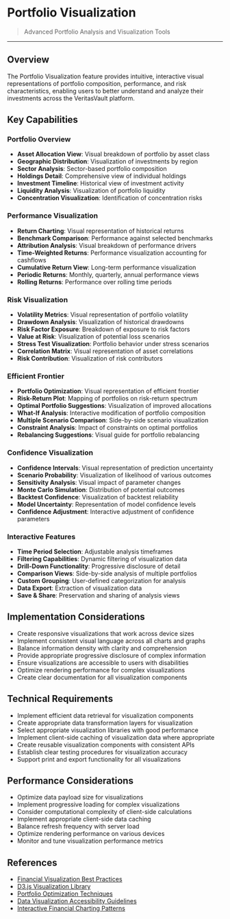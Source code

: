 # Portfolio Visualization

> Advanced Portfolio Analysis and Visualization Tools

---

## Overview

The Portfolio Visualization feature provides intuitive, interactive visual representations of portfolio composition, performance, and risk characteristics, enabling users to better understand and analyze their investments across the VeritasVault platform.

## Key Capabilities

### Portfolio Overview

* **Asset Allocation View**: Visual breakdown of portfolio by asset class
* **Geographic Distribution**: Visualization of investments by region
* **Sector Analysis**: Sector-based portfolio composition
* **Holdings Detail**: Comprehensive view of individual holdings
* **Investment Timeline**: Historical view of investment activity
* **Liquidity Analysis**: Visualization of portfolio liquidity
* **Concentration Visualization**: Identification of concentration risks

### Performance Visualization

* **Return Charting**: Visual representation of historical returns
* **Benchmark Comparison**: Performance against selected benchmarks
* **Attribution Analysis**: Visual breakdown of performance drivers
* **Time-Weighted Returns**: Performance visualization accounting for cashflows
* **Cumulative Return View**: Long-term performance visualization
* **Periodic Returns**: Monthly, quarterly, annual performance views
* **Rolling Returns**: Performance over rolling time periods

### Risk Visualization

* **Volatility Metrics**: Visual representation of portfolio volatility
* **Drawdown Analysis**: Visualization of historical drawdowns
* **Risk Factor Exposure**: Breakdown of exposure to risk factors
* **Value at Risk**: Visualization of potential loss scenarios
* **Stress Test Visualization**: Portfolio behavior under stress scenarios
* **Correlation Matrix**: Visual representation of asset correlations
* **Risk Contribution**: Visualization of risk contributors

### Efficient Frontier

* **Portfolio Optimization**: Visual representation of efficient frontier
* **Risk-Return Plot**: Mapping of portfolios on risk-return spectrum
* **Optimal Portfolio Suggestions**: Visualization of improved allocations
* **What-If Analysis**: Interactive modification of portfolio composition
* **Multiple Scenario Comparison**: Side-by-side scenario visualization
* **Constraint Analysis**: Impact of constraints on optimal portfolios
* **Rebalancing Suggestions**: Visual guide for portfolio rebalancing

### Confidence Visualization

* **Confidence Intervals**: Visual representation of prediction uncertainty
* **Scenario Probability**: Visualization of likelihood of various outcomes
* **Sensitivity Analysis**: Visual impact of parameter changes
* **Monte Carlo Simulation**: Distribution of potential outcomes
* **Backtest Confidence**: Visualization of backtest reliability
* **Model Uncertainty**: Representation of model confidence levels
* **Confidence Adjustment**: Interactive adjustment of confidence parameters

### Interactive Features

* **Time Period Selection**: Adjustable analysis timeframes
* **Filtering Capabilities**: Dynamic filtering of visualization data
* **Drill-Down Functionality**: Progressive disclosure of detail
* **Comparison Views**: Side-by-side analysis of multiple portfolios
* **Custom Grouping**: User-defined categorization for analysis
* **Data Export**: Extraction of visualization data
* **Save & Share**: Preservation and sharing of analysis views

## Implementation Considerations

* Create responsive visualizations that work across device sizes
* Implement consistent visual language across all charts and graphs
* Balance information density with clarity and comprehension
* Provide appropriate progressive disclosure of complex information
* Ensure visualizations are accessible to users with disabilities
* Optimize rendering performance for complex visualizations
* Create clear documentation for all visualization components

## Technical Requirements

* Implement efficient data retrieval for visualization components
* Create appropriate data transformation layers for visualization
* Select appropriate visualization libraries with good performance
* Implement client-side caching of visualization data where appropriate
* Create reusable visualization components with consistent APIs
* Establish clear testing procedures for visualization accuracy
* Support print and export functionality for all visualizations

## Performance Considerations

* Optimize data payload size for visualizations
* Implement progressive loading for complex visualizations
* Consider computational complexity of client-side calculations
* Implement appropriate client-side data caching
* Balance refresh frequency with server load
* Optimize rendering performance on various devices
* Monitor and tune visualization performance metrics

## References

* [Financial Visualization Best Practices](https://www.edwardtufte.com/tufte/books_vdqi)
* [D3.js Visualization Library](https://d3js.org/)
* [Portfolio Optimization Techniques](https://en.wikipedia.org/wiki/Modern_portfolio_theory)
* [Data Visualization Accessibility Guidelines](https://www.w3.org/WAI/RD/wiki/Accessible_Data_Visualizations)
* [Interactive Financial Charting Patterns](https://www.highcharts.com/demo/stock/compare)